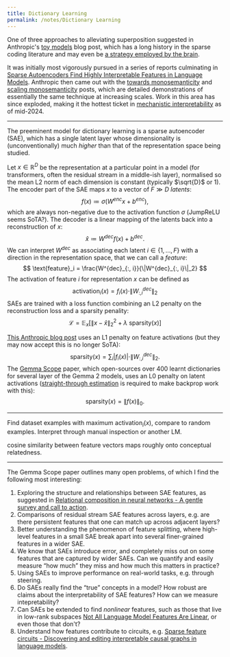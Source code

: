 ```yaml
---
title: Dictionary Learning
permalink: /notes/Dictionary Learning
---
```

One of three approaches to alleviating superposition suggested in Anthropic's [toy models](Toy%20Models%20of%20Superposition) blog post, which has a long history in the sparse coding literature and may even be [a strategy employed by the brain](Sparse%20coding%20with%20an%20overcomplete%20basis%20set:%20A%20strategy%20employed%20by%20V1?).

It was initially most vigorously pursued in a series of reports culminating in [Sparse Autoencoders Find Highly Interpretable Features in Language Models](Sparse%20Autoencoders%20Find%20Highly%20Interpretable%20Features%20in%20Language%20Models). Anthropic then came out with the [towards monosemanticity](Towards%20Monosemanticity%20-%20Decomposing%20Language%20Models%20With%20Dictionary%20Learning) and [scaling monosemanticity](Scaling%20Monosemanticity%20-%20Extracting%20Interpretable%20Features%20from%20Claude%203%20Sonnet) posts, which are detailed demonstrations of essentially the same technique at increasing scales. Work in this area has since exploded, making it the hottest ticket in [mechanistic interpretability](mechanistic%20interpretability) as of mid-2024.

---

The preeminent model for dictionary learning is a sparse autoencoder (SAE), which has a single latent layer whose dimensionality is (unconventionally) much *higher* than that of the representation space being studied.

Let $x\in \mathbb{R}^D$ be the representation at a particular point in a model (for transformers, often the residual stream in a middle-ish layer), normalised so the mean L2 norm of each dimension is constant (typically $\sqrt{D}$ or $1$). The encoder part of the SAE maps $x$ to a vector of $F\gg D$ *latents*:
$$
f(x) \coloneqq \sigma(W^{enc}x + b^{enc}),
$$
which are always non-negative due to the activation function $\sigma$ (JumpReLU seems SoTA?). The decoder is a linear mapping of the latents back into a reconstruction of $x$:
$$
\hat{x} \coloneqq W^{dec} f(x) + b^{dec}.
$$
We can interpret $W^{dec}$ as associating each latent $i\in\{1,\dots,F\}$ with a direction in the representation space, that we can call a *feature*:
$$
\text{feature}_i = \frac{W^{dec}_{:, i}}{\|W^{dec}_{:, i}\|_2}
$$
The activation of feature $i$ for representation $x$ can be defined as 
$$
\text{activation}_i(x) = f_i(x) \cdot \|W^{dec}_{:, i}\|_2
$$
SAEs are trained with a loss function combining an L2 penalty on the reconstruction loss and a sparsity penality:
$$
\mathcal{L}=\mathbb{E}_x\Big[\|x-\hat{x}\|_2^2 + \lambda\ \text{sparsity}(x)\Big]
$$

[This Anthropic blog post](https://transformer-circuits.pub/2024/april-update/index.html#training-saes) uses an L1 penalty on feature activations (but they may now accept this is no longer SoTA):
$$
\text{sparsity}(x)=\sum_i |f_i(x)| \cdot \|W^{dec}_{:, i}\|_2.
$$
 The [Gemma Scope](Gemma%20Scope:%20Open%20Sparse%20Autoencoders%20Everywhere%20All%20At%20Once%20on%20Gemma%202) paper, which open-sources over $400$ learnt dictionaries for several layer of the Gemma 2 models, uses an L0 penalty on latent activations ([straight-through estimation](straight-through%20estimation) is required to make backprop work with this):
$$
\text{sparsity}(x)=\|f(x)\|_0.
$$

---

Find dataset examples with maximum $\text{activation}_i(x)$, compare to random examples. Interpret through manual inspection or another LM.

cosine similarity between feature vectors maps roughly onto conceptual relatedness. 

---

The Gemma Scope paper outlines many open problems, of which I find the following most interesting:

1. Exploring the structure and relationships between SAE features, as suggested in [Relational composition in neural networks - A gentle survey and call to action](Relational%20composition%20in%20neural%20networks%20-%20A%20gentle%20survey%20and%20call%20to%20action).
2. Comparisons of residual stream SAE features across layers, e.g. are there persistent features that one can match up across adjacent layers?
3. Better understanding the phenomenon of feature splitting, where high-level features in a small SAE break apart into several finer-grained features in a wider SAE.
4. We know that SAEs introduce error, and completely miss out on some features that are captured by wider SAEs. Can we quantify and easily measure “how much” they miss and how much this matters in practice?
5. Using SAEs to improve performance on real-world tasks, e.g. through steering.
6. Do SAEs really find the “true” concepts in a model? How robust are claims about the interpretability of SAE features? How can we measure intepretability?
7. Can SAEs be extended to find *nonlinear* features, such as those that live in low-rank subspaces [Not All Language Model Features Are Linear](Not%20All%20Language%20Model%20Features%20Are%20Linear), or even those that don't?
8. Understand how features contribute to circuits, e.g. [Sparse feature circuits - Discovering and editing interpretable causal graphs in language models](Sparse%20feature%20circuits%20-%20Discovering%20and%20editing%20interpretable%20causal%20graphs%20in%20language%20models).